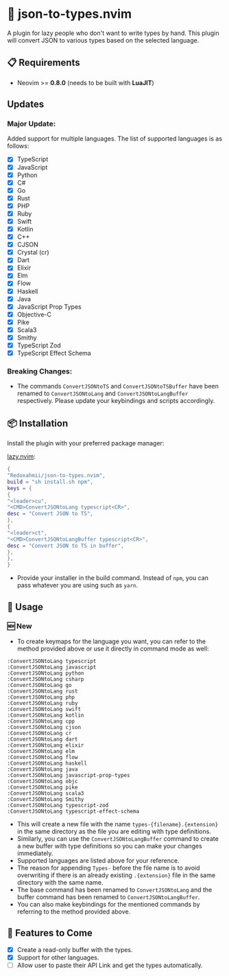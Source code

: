 # 🚬 json-to-types.nvim

A plugin for lazy people who don't want to write types by hand. This plugin will convert JSON to various types based on the selected language.

## 📋 Requirements

- Neovim >= **0.8.0** (needs to be built with **LuaJIT**)

## Updates

### Major Update:

Added support for multiple languages. The list of supported languages is as follows:

- [x] TypeScript
- [x] JavaScript
- [x] Python
- [x] C#
- [x] Go
- [x] Rust
- [x] PHP
- [x] Ruby
- [x] Swift
- [x] Kotlin
- [x] C++
- [x] CJSON
- [x] Crystal (cr)
- [x] Dart
- [x] Elixir
- [x] Elm
- [x] Flow
- [x] Haskell
- [x] Java
- [x] JavaScript Prop Types
- [x] Objective-C
- [x] Pike
- [x] Scala3
- [x] Smithy
- [x] TypeScript Zod
- [x] TypeScript Effect Schema

### Breaking Changes:

- The commands `ConvertJSONtoTS` and `ConvertJSONtoTSBuffer` have been renamed to `ConvertJSONtoLang` and `ConvertJSONtoLangBuffer` respectively. Please update your keybindings and scripts accordingly.

## 📦 Installation

Install the plugin with your preferred package manager:

[lazy.nvim](https://github.com/folke/lazy.nvim):

```lua
{
"Redoxahmii/json-to-types.nvim",
build = "sh install.sh npm",
keys = {
{
"<leader>cu",
"<CMD>ConvertJSONtoLang typescript<CR>",
desc = "Convert JSON to TS",
},
{
"<leader>ct",
"<CMD>ConvertJSONtoLangBuffer typescript<CR>",
desc = "Convert JSON to TS in buffer",
},
},
}
```

- Provide your installer in the build command. Instead of `npm`, you can pass whatever you are using such as `yarn`.

## 🚀 Usage

### 🆕 New

- To create keymaps for the language you want, you can refer to the method provided above or use it directly in command mode as well:

```
:ConvertJSONtoLang typescript
:ConvertJSONtoLang javascript
:ConvertJSONtoLang python
:ConvertJSONtoLang csharp
:ConvertJSONtoLang go
:ConvertJSONtoLang rust
:ConvertJSONtoLang php
:ConvertJSONtoLang ruby
:ConvertJSONtoLang swift
:ConvertJSONtoLang kotlin
:ConvertJSONtoLang cpp
:ConvertJSONtoLang cjson
:ConvertJSONtoLang cr
:ConvertJSONtoLang dart
:ConvertJSONtoLang elixir
:ConvertJSONtoLang elm
:ConvertJSONtoLang flow
:ConvertJSONtoLang haskell
:ConvertJSONtoLang java
:ConvertJSONtoLang javascript-prop-types
:ConvertJSONtoLang objc
:ConvertJSONtoLang pike
:ConvertJSONtoLang scala3
:ConvertJSONtoLang Smithy
:ConvertJSONtoLang typescript-zod
:ConvertJSONtoLang typescript-effect-schema
```

- This will create a new file with the name `types-{filename}.{extension}` in the same directory as the file you are editing with type definitions.
- Similarly, you can use the `ConvertJSONtoLangBuffer` command to create a new buffer with type definitions so you can make your changes immediately.
- Supported languages are listed above for your reference.
- The reason for appending `Types-` before the file name is to avoid overwriting if there is an already existing `.{extension}` file in the same directory with the same name.
- The base command has been renamed to `ConvertJSONtoLang` and the buffer command has been renamed to `ConvertJSONtoLangBuffer`.
- You can also make keybindings for the mentioned commands by referring to the method provided above.

## 👷 Features to Come

- [x] Create a read-only buffer with the types.
- [x] Support for other languages.
- [ ] Allow user to paste their API Link and get the types automatically.
